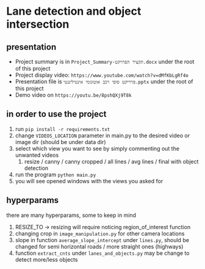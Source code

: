 # Lane detection and object intersection

## presentation
- Project summary is in `Project_Summary-תקציר הפרויקט.docx` under the root of this project
- Project display video: `https://www.youtube.com/watch?v=dMfKbLgRf4o`
- Presentation file is `פרוייקט סופי רכב אוטונומי אינטיליגנטי.pptx` under the root of this project
- Demo video on `https://youtu.be/8pshQXj9T8k` 

## in order to use the project
1. run `pip install -r requirements.txt`
2. change `VIDEOS_LOCATION` parameter in main.py to the desired video or image dir (should be under data dir)
3. select which view you want to see by simply commenting out the unwanted videos
   1. resize / canny / canny cropped / all lines / avg lines / final with object detection 
4. run the program `python main.py`
5. you will see opened windows with the views you asked for


## hyperparams
there are many hyperparams, some to keep in mind
1. RESIZE_TO -> resizing will require noticing region_of_interest function
2. changing crop in `image_manipulation.py` for other camera locations
3. slope in function `average_slope_intercept` under `lines.py`, should be changed for semi horizontal roads / more straight ones (highways)
4. function `extract_cnts` under `lanes_and_objects.py` may be change to detect more/less objects
